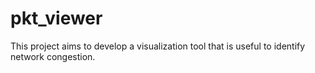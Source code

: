 # pkt_viewer

This project aims to develop a visualization tool that is useful to identify network congestion.
